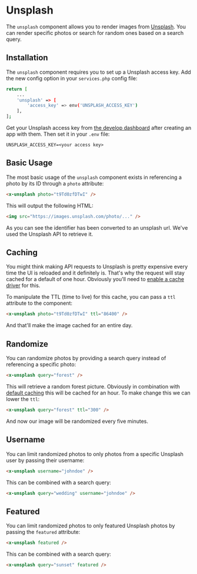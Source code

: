 # Unsplash

The `unsplash` component allows you to render images from [Unsplash](https://unsplash.com). You can render specific photos or search for random ones based on a search query.

## Installation

The `unsplash` component requires you to set up a Unsplash access key. Add the new config option in your `services.php` config file:

```bash
return [
    ...
    'unsplash' => [
        'access_key' => env('UNSPLASH_ACCESS_KEY')
    ],
];
```

Get your Unsplash access key from [the develop dashboard](https://unsplash.com/developers) after creating an app with them. Then set it in your `.env` file:

```
UNSPLASH_ACCESS_KEY=<your access key>
```

## Basic Usage

The most basic usage of the `unsplash` component exists in referencing a photo by its ID through a `photo` attribute: 

```html
<x-unsplash photo="t9Td0zfDTwI" />
```

This will output the following HTML:

```html
<img src="https://images.unsplash.com/photo/..." />
```

As you can see the identifier has been converted to an unsplash url. We've used the Unsplash API to retrieve it. 

## Caching

You might think making API requests to Unsplash is pretty expensive every time the UI is reloaded and it definitely is. That's why the request will stay cached for a default of one hour. Obviously you'll need to [enable a cache driver](https://laravel.com/docs/cache) for this.

To manipulate the TTL (time to live) for this cache, you can pass a `ttl` attribute to the component:

```html
<x-unsplash photo="t9Td0zfDTwI" ttl="86400" />
```

And that'll make the image cached for an entire day.

## Randomize

You can randomize photos by providing a search query instead of referencing a specific photo:

```html
<x-unsplash query="forest" />
```

This will retrieve a random forest picture. Obviously in combination with [default caching](#caching) this will be cached for an hour. To make change this we can lower the `ttl`:

```html
<x-unsplash query="forest" ttl="300" />
```

And now our image will be randomized every five minutes.

## Username

You can limit randomized photos to only photos from a specific Unsplash user by passing their username:

```html
<x-unsplash username="johndoe" />
```

This can be combined with a search query:

```html
<x-unsplash query="wedding" username="johndoe" />
```

## Featured

You can limit randomized photos to only featured Unsplash photos by passing the `featured` attribute:

```html
<x-unsplash featured />
```

This can be combined with a search query:

```html
<x-unsplash query="sunset" featured />
```
